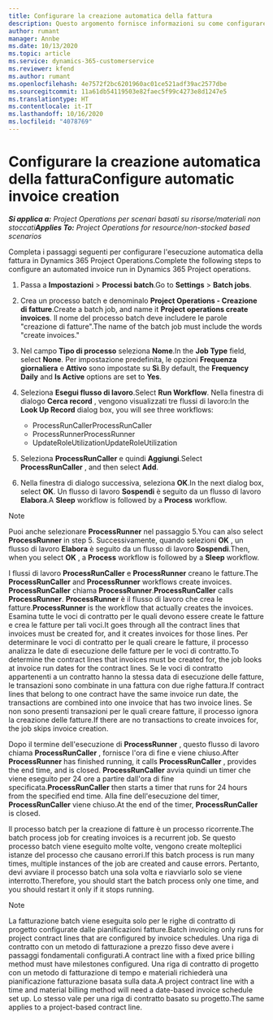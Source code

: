 ```yaml
---
title: Configurare la creazione automatica della fattura
description: Questo argomento fornisce informazioni su come configurare il sistema per generare fatture automaticamente.
author: rumant
manager: Annbe
ms.date: 10/13/2020
ms.topic: article
ms.service: dynamics-365-customerservice
ms.reviewer: kfend
ms.author: rumant
ms.openlocfilehash: 4e7572f2bc6201960ac01ce521adf39ac2577dbe
ms.sourcegitcommit: 11a61db54119503e82faec5f99c4273e8d1247e5
ms.translationtype: HT
ms.contentlocale: it-IT
ms.lasthandoff: 10/16/2020
ms.locfileid: "4078769"
---
```

# <a name="configure-automatic-invoice-creation"></a><span data-ttu-id="a500b-103">Configurare la creazione automatica della fattura</span><span class="sxs-lookup"><span data-stu-id="a500b-103">Configure automatic invoice creation</span></span>

<span data-ttu-id="a500b-104">_**Si applica a:** Project Operations per scenari basati su risorse/materiali non stoccati_</span><span class="sxs-lookup"><span data-stu-id="a500b-104">_**Applies To:** Project Operations for resource/non-stocked based scenarios_</span></span>


<span data-ttu-id="a500b-105">Completa i passaggi seguenti per configurare l'esecuzione automatica della fattura in Dynamics 365 Project Operations.</span><span class="sxs-lookup"><span data-stu-id="a500b-105">Complete the following steps to configure an automated invoice run in Dynamics 365 Project operations.</span></span>

1. <span data-ttu-id="a500b-106">Passa a **Impostazioni** > **Processi batch**.</span><span class="sxs-lookup"><span data-stu-id="a500b-106">Go to **Settings** > **Batch jobs**.</span></span>
2. <span data-ttu-id="a500b-107">Crea un processo batch e denominalo **Project Operations - Creazione di fatture**.</span><span class="sxs-lookup"><span data-stu-id="a500b-107">Create a batch job, and name it **Project operations create invoices**.</span></span> <span data-ttu-id="a500b-108">Il nome del processo batch deve includere le parole "creazione di fatture".</span><span class="sxs-lookup"><span data-stu-id="a500b-108">The name of the batch job must include the words "create invoices."</span></span>
3. <span data-ttu-id="a500b-109">Nel campo **Tipo di processo** seleziona **Nome**.</span><span class="sxs-lookup"><span data-stu-id="a500b-109">In the **Job Type** field, select **None**.</span></span> <span data-ttu-id="a500b-110">Per impostazione predefinita, le opzioni **Frequenza giornaliera** e **Attivo** sono impostate su **Sì**.</span><span class="sxs-lookup"><span data-stu-id="a500b-110">By default, the **Frequency Daily** and **Is Active** options are set to **Yes**.</span></span>
4. <span data-ttu-id="a500b-111">Seleziona **Esegui flusso di lavoro**.</span><span class="sxs-lookup"><span data-stu-id="a500b-111">Select **Run Workflow**.</span></span> <span data-ttu-id="a500b-112">Nella finestra di dialogo **Cerca record** , vengono visualizzati tre flussi di lavoro:</span><span class="sxs-lookup"><span data-stu-id="a500b-112">In the **Look Up Record** dialog box, you will see three workflows:</span></span>

    - <span data-ttu-id="a500b-113">ProcessRunCaller</span><span class="sxs-lookup"><span data-stu-id="a500b-113">ProcessRunCaller</span></span>
    - <span data-ttu-id="a500b-114">ProcessRunner</span><span class="sxs-lookup"><span data-stu-id="a500b-114">ProcessRunner</span></span>
    - <span data-ttu-id="a500b-115">UpdateRoleUtilization</span><span class="sxs-lookup"><span data-stu-id="a500b-115">UpdateRoleUtilization</span></span>

5. <span data-ttu-id="a500b-116">Seleziona **ProcessRunCaller** e quindi **Aggiungi**.</span><span class="sxs-lookup"><span data-stu-id="a500b-116">Select **ProcessRunCaller** , and then select **Add**.</span></span>
6. <span data-ttu-id="a500b-117">Nella finestra di dialogo successiva, seleziona **OK**.</span><span class="sxs-lookup"><span data-stu-id="a500b-117">In the next dialog box, select **OK**.</span></span> <span data-ttu-id="a500b-118">Un flusso di lavoro **Sospendi** è seguito da un flusso di lavoro **Elabora**.</span><span class="sxs-lookup"><span data-stu-id="a500b-118">A **Sleep** workflow is followed by a **Process** workflow.</span></span>

  > [!NOTE]
  > <span data-ttu-id="a500b-119">Puoi anche selezionare **ProcessRunner** nel passaggio 5.</span><span class="sxs-lookup"><span data-stu-id="a500b-119">You can also select **ProcessRunner** in step 5.</span></span> <span data-ttu-id="a500b-120">Successivamente, quando selezioni **OK** , un flusso di lavoro **Elabora** è seguito da un flusso di lavoro **Sospendi**.</span><span class="sxs-lookup"><span data-stu-id="a500b-120">Then, when you select **OK** , a **Process** workflow is followed by a **Sleep** workflow.</span></span>

<span data-ttu-id="a500b-121">I flussi di lavoro **ProcessRunCaller** e **ProcessRunner** creano le fatture.</span><span class="sxs-lookup"><span data-stu-id="a500b-121">The **ProcessRunCaller** and **ProcessRunner** workflows create invoices.</span></span> <span data-ttu-id="a500b-122">**ProcessRunCaller** chiama **ProcessRunner**.</span><span class="sxs-lookup"><span data-stu-id="a500b-122">**ProcessRunCaller** calls **ProcessRunner**.</span></span> <span data-ttu-id="a500b-123">**ProcessRunner** è il flusso di lavoro che crea le fatture.</span><span class="sxs-lookup"><span data-stu-id="a500b-123">**ProcessRunner** is the workflow that actually creates the invoices.</span></span> <span data-ttu-id="a500b-124">Esamina tutte le voci di contratto per le quali devono essere create le fatture e crea le fatture per tali voci.</span><span class="sxs-lookup"><span data-stu-id="a500b-124">It goes through all the contract lines that invoices must be created for, and it creates invoices for those lines.</span></span> <span data-ttu-id="a500b-125">Per determinare le voci di contratto per le quali creare le fatture, il processo analizza le date di esecuzione delle fatture per le voci di contratto.</span><span class="sxs-lookup"><span data-stu-id="a500b-125">To determine the contract lines that invoices must be created for, the job looks at invoice run dates for the contract lines.</span></span> <span data-ttu-id="a500b-126">Se le voci di contratto appartenenti a un contratto hanno la stessa data di esecuzione delle fatture, le transazioni sono combinate in una fattura con due righe fattura.</span><span class="sxs-lookup"><span data-stu-id="a500b-126">If contract lines that belong to one contract have the same invoice run date, the transactions are combined into one invoice that has two invoice lines.</span></span> <span data-ttu-id="a500b-127">Se non sono presenti transazioni per le quali creare fatture, il processo ignora la creazione delle fatture.</span><span class="sxs-lookup"><span data-stu-id="a500b-127">If there are no transactions to create invoices for, the job skips invoice creation.</span></span>

<span data-ttu-id="a500b-128">Dopo il termine dell'esecuzione di **ProcessRunner** , questo flusso di lavoro chiama **ProcessRunCaller** , fornisce l'ora di fine e viene chiuso.</span><span class="sxs-lookup"><span data-stu-id="a500b-128">After **ProcessRunner** has finished running, it calls **ProcessRunCaller** , provides the end time, and is closed.</span></span> <span data-ttu-id="a500b-129">**ProcessRunCaller** avvia quindi un timer che viene eseguito per 24 ore a partire dall'ora di fine specificata.</span><span class="sxs-lookup"><span data-stu-id="a500b-129">**ProcessRunCaller** then starts a timer that runs for 24 hours from the specified end time.</span></span> <span data-ttu-id="a500b-130">Alla fine dell'esecuzione del timer, **ProcessRunCaller** viene chiuso.</span><span class="sxs-lookup"><span data-stu-id="a500b-130">At the end of the timer, **ProcessRunCaller** is closed.</span></span>

<span data-ttu-id="a500b-131">Il processo batch per la creazione di fatture è un processo ricorrente.</span><span class="sxs-lookup"><span data-stu-id="a500b-131">The batch process job for creating invoices is a recurrent job.</span></span> <span data-ttu-id="a500b-132">Se questo processo batch viene eseguito molte volte, vengono create molteplici istanze del processo che causano errori.</span><span class="sxs-lookup"><span data-stu-id="a500b-132">If this batch process is run many times, multiple instances of the job are created and cause errors.</span></span> <span data-ttu-id="a500b-133">Pertanto, devi avviare il processo batch una sola volta e riavviarlo solo se viene interrotto.</span><span class="sxs-lookup"><span data-stu-id="a500b-133">Therefore, you should start the batch process only one time, and you should restart it only if it stops running.</span></span>

> [!NOTE]
> <span data-ttu-id="a500b-134">La fatturazione batch viene eseguita solo per le righe di contratto di progetto configurate dalle pianificazioni fatture.</span><span class="sxs-lookup"><span data-stu-id="a500b-134">Batch invoicing only runs for project contract lines that are configured by invoice schedules.</span></span> <span data-ttu-id="a500b-135">Una riga di contratto con un metodo di fatturazione a prezzo fisso deve avere i passaggi fondamentali configurati.</span><span class="sxs-lookup"><span data-stu-id="a500b-135">A contract line with a fixed price billing method must have milestones configured.</span></span> <span data-ttu-id="a500b-136">Una riga di contratto di progetto con un metodo di fatturazione di tempo e materiali richiederà una pianificazione fatturazione basata sulla data.</span><span class="sxs-lookup"><span data-stu-id="a500b-136">A project contract line with a time and material billing method will need a date-based invoice schedule set up.</span></span> <span data-ttu-id="a500b-137">Lo stesso vale per una riga di contratto basato su progetto.</span><span class="sxs-lookup"><span data-stu-id="a500b-137">The same applies to a project-based contract line.</span></span>     
